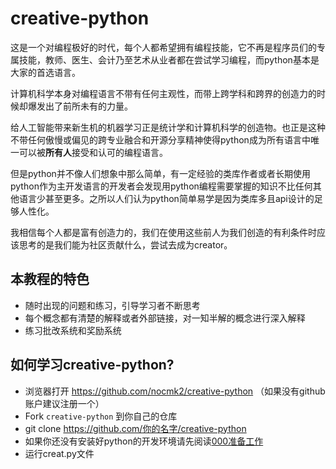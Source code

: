 # creative-python

这是一个对编程极好的时代，每个人都希望拥有编程技能，它不再是程序员们的专属技能，教师、医生、会计乃至艺术从业者都在尝试学习编程，而python基本是大家的首选语言。

计算机科学本身对编程语言不带有任何主观性，而带上跨学科和跨界的创造力的时候却爆发出了前所未有的力量。

给人工智能带来新生机的机器学习正是统计学和计算机科学的创造物。也正是这种不带任何傲慢或偏见的跨专业融合和开源分享精神使得python成为所有语言中唯一可以被**所有人**接受和认可的编程语言。

但是python并不像人们想象中那么简单，有一定经验的类库作者或者长期使用python作为主开发语言的开发者会发现用python编程需要掌握的知识不比任何其他语言少甚至更多。之所以人们认为python简单易学是因为类库多且api设计的足够人性化。

我相信每个人都是富有创造力的，我们在使用这些前人为我们创造的有利条件时应该思考的是我们能为社区贡献什么，尝试去成为creator。

## 本教程的特色

* 随时出现的问题和练习，引导学习者不断思考
* 每个概念都有清楚的解释或者外部链接，对一知半解的概念进行深入解释
* 练习批改系统和奖励系统

## 如何学习creative-python?

* 浏览器打开 https://github.com/nocmk2/creative-python （如果没有github账户建议注册一个）
* Fork ```creative-python``` 到你自己的仓库
* git clone https://github.com/你的名字/creative-python
* 如果你还没有安装好python的开发环境请先阅读[000准备工作](https://github.com/nocmk2/creative-python/blob/master/000准备工作.md)
* 运行creat.py文件
